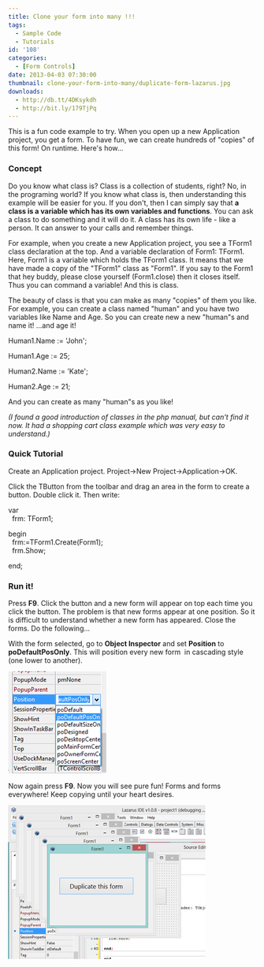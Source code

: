 ```yaml
---
title: Clone your form into many !!!
tags:
  - Sample Code
  - Tutorials
id: '108'
categories:
  - [Form Controls]
date: 2013-04-03 07:30:00
thumbnail: clone-your-form-into-many/duplicate-form-lazarus.jpg
downloads:
  - http://db.tt/4DKsykdh
  - http://bit.ly/179TjPq
---
```


This is a fun code example to try. When you open up a new Application project, you get a form. To have fun, we can create hundreds of "copies" of this form! On runtime. Here's how...
<!-- more -->
  

### Concept 

Do you know what class is? Class is a collection of students, right? No, in the programing world? If you know what class is, then understanding this example will be easier for you. If you don't, then I can simply say that **a class is a variable which has its own variables and functions**. You can ask a class to do something and it will do it. A class has its own life - like a person. It can answer to your calls and remember things.  
  
For example, when you create a new Application project, you see a TForm1 class declaration at the top. And a variable declaration of Form1: TForm1. Here, Form1 is a variable which holds the TForm1 class. It means that we have made a copy of the "TForm1" class as "Form1". If you say to the Form1 that hey buddy, please close yourself (Form1.close) then it closes itself. Thus you can command a variable! And this is class.  
  
The beauty of class is that you can make as many "copies" of them you like. For example, you can create a class named "human" and you have two variables like Name and Age. So you can create new a new "human"s and name it! ...and age it!  
  

Human1.Name := 'John';  
  
Human1.Age := 25;  
  
  
  
Human2.Name := 'Kate';  
  
Human2.Age := 21;

  
And you can create as many "human"s as you like!  
  
_(I found a good introduction of classes in the php manual, but can't find it now. It had a shopping cart class example which was very easy to understand.)_  

### Quick Tutorial

Create an Application project. Project->New Project->Application->OK.  
  
  
Click the TButton from the toolbar and drag an area in the form to create a button. Double click it. Then write:  
  

var  
  frm: TForm1;  
  
begin  
  frm:=TForm1.Create(Form1);  
  frm.Show;  
  
end;

  

### Run it!

  
Press **F9**. Click the button and a new form will appear on top each time you click the button. The problem is that new forms appear at one position. So it is difficult to understand whether a new form has appeared. Close the forms. Do the following...  
  
With the form selected, go to **Object Inspector** and set **Position** to **poDefaultPosOnly**. This will position every new form  in cascading style (one lower to another).  
  

![](clone-your-form-into-many/properties.gif)

  
Now again press **F9**. Now you will see pure fun! Forms and forms everywhere! Keep copying until your heart desires.  
  

![](clone-your-form-into-many/duplicate-form-lazarus.jpg)
